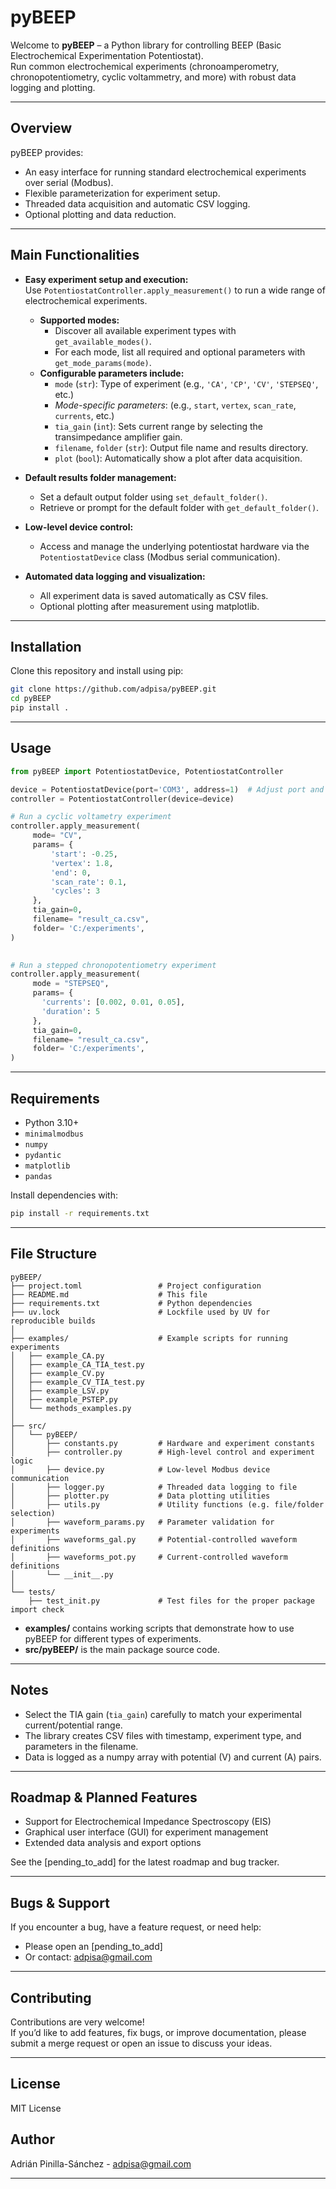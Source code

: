 # pyBEEP


Welcome to **pyBEEP** – a Python library for controlling BEEP (Basic Electrochemical Experimentation Potentiostat).  
Run common electrochemical experiments (chronoamperometry, chronopotentiometry, cyclic voltammetry, and more) with robust data logging and plotting.

---

## Overview

pyBEEP provides:
- An easy interface for running standard electrochemical experiments over serial (Modbus).
- Flexible parameterization for experiment setup.
- Threaded data acquisition and automatic CSV logging.
- Optional plotting and data reduction.

---

## Main Functionalities

- **Easy experiment setup and execution:**  
  Use `PotentiostatController.apply_measurement()` to run a wide range of electrochemical experiments.
  - **Supported modes:**  
    - Discover all available experiment types with `get_available_modes()`.
    - For each mode, list all required and optional parameters with `get_mode_params(mode)`.
  - **Configurable parameters include:**  
    - `mode` (`str`): Type of experiment (e.g., `'CA'`, `'CP'`, `'CV'`, `'STEPSEQ'`, etc.)
    - *Mode-specific parameters*: (e.g., `start`, `vertex`, `scan_rate`, `currents`, etc.)
    - `tia_gain` (`int`): Sets current range by selecting the transimpedance amplifier gain.
    - `filename`, `folder` (`str`): Output file name and results directory.
    - `plot` (`bool`): Automatically show a plot after data acquisition.
- **Default results folder management:**  
  - Set a default output folder using `set_default_folder()`.
  - Retrieve or prompt for the default folder with `get_default_folder()`.

- **Low-level device control:**  
  - Access and manage the underlying potentiostat hardware via the `PotentiostatDevice` class (Modbus serial communication).

- **Automated data logging and visualization:**  
  - All experiment data is saved automatically as CSV files.
  - Optional plotting after measurement using matplotlib.

---

## Installation

Clone this repository and install using pip:

```bash
git clone https://github.com/adpisa/pyBEEP.git
cd pyBEEP
pip install .
```

---

## Usage

```python
from pyBEEP import PotentiostatDevice, PotentiostatController

device = PotentiostatDevice(port='COM3', address=1)  # Adjust port and address as needed
controller = PotentiostatController(device=device)

# Run a cyclic voltametry experiment
controller.apply_measurement(
     mode= "CV",
     params= {
         'start': -0.25,
         'vertex': 1.8,
         'end': 0,
         'scan_rate': 0.1,
         'cycles': 3
     },
     tia_gain=0,
     filename= "result_ca.csv",
     folder= 'C:/experiments',
)
        

# Run a stepped chronopotentiometry experiment
controller.apply_measurement(
     mode = "STEPSEQ",
     params= {
       'currents': [0.002, 0.01, 0.05],
       'duration': 5
     },
     tia_gain=0,
     filename= "result_ca.csv",
     folder= 'C:/experiments',
)
```

---

## Requirements

- Python 3.10+
- `minimalmodbus`
- `numpy`
- `pydantic`
- `matplotlib`
- `pandas`


Install dependencies with:

```bash
pip install -r requirements.txt
```

---

## File Structure

```
pyBEEP/
├── project.toml                 # Project configuration
├── README.md                    # This file
├── requirements.txt             # Python dependencies
├── uv.lock                      # Lockfile used by UV for reproducible builds
│
├── examples/                    # Example scripts for running experiments
│   ├── example_CA.py
│   ├── example_CA_TIA_test.py
│   ├── example_CV.py
│   ├── example_CV_TIA_test.py
│   ├── example_LSV.py
│   ├── example_PSTEP.py
│   └── methods_examples.py
│
├── src/
│   └── pyBEEP/
│       ├── constants.py         # Hardware and experiment constants
│       ├── controller.py        # High-level control and experiment logic
│       ├── device.py            # Low-level Modbus device communication
│       ├── logger.py            # Threaded data logging to file
│       ├── plotter.py           # Data plotting utilities
│       ├── utils.py             # Utility functions (e.g. file/folder selection)
│       ├── waveform_params.py   # Parameter validation for experiments
│       ├── waveforms_gal.py     # Potential-controlled waveform definitions
│       ├── waveforms_pot.py     # Current-controlled waveform definitions
│       └── __init__.py
│
└── tests/
    ├── test_init.py             # Test files for the proper package import check

```

- **examples/** contains working scripts that demonstrate how to use pyBEEP for different types of experiments.  
- **src/pyBEEP/** is the main package source code.

---

## Notes

- Select the TIA gain (`tia_gain`) carefully to match your experimental current/potential range.
- The library creates CSV files with timestamp, experiment type, and parameters in the filename.
- Data is logged as a numpy array with potential (V) and current (A) pairs.

---

## Roadmap & Planned Features

- Support for Electrochemical Impedance Spectroscopy (EIS)
- Graphical user interface (GUI) for experiment management
- Extended data analysis and export options

See the [pending_to_add] for the latest roadmap and bug tracker.

---

## Bugs & Support

If you encounter a bug, have a feature request, or need help:
- Please open an  [pending_to_add]
- Or contact: adpisa@gmail.com

---

## Contributing

Contributions are very welcome!  
If you’d like to add features, fix bugs, or improve documentation, please submit a merge request or open an issue to discuss your ideas.

---
## License

MIT License

## Author

Adrián Pinilla-Sánchez - adpisa@gmail.com

---